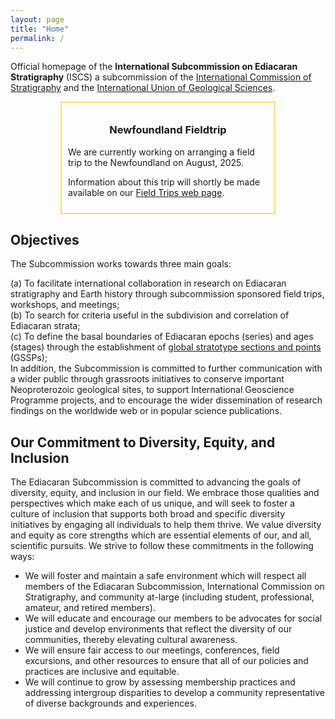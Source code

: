 ```yaml
---
layout: page
title: "Home"
permalink: /
---
```


Official homepage of the **International Subcommission on Ediacaran Stratigraphy** (ISCS) a subcommission of the [International Commission of Stratigraphy](https://stratigraphy.org) and the [International Union of Geological Sciences](http://www.iugs.org).

<div style="text-align:center;">
    <div style="margin: 0 auto; width:320px; border:solid 2px #FED96A; padding:10px;">
        <h3>Newfoundland Fieldtrip</h3>
        <div style="text-align:left;">
            <p>We are currently working on arranging a field trip to the Newfoundland on August, 2025.</p>
            <p>Information about this trip will shortly be made available on our <a href="/field-trips">Field Trips web page</a>.</p>
        </div>
    </div>
</div>

## Objectives

The Subcommission works towards three main goals:

(a) To facilitate international collaboration in research on Ediacaran stratigraphy and Earth history through subcommission sponsored field trips, workshops, and meetings;  
(b) To search for criteria useful in the subdivision and correlation of Ediacaran strata;  
(c) To define the basal boundaries of Ediacaran epochs (series) and ages (stages) through the establishment of [global stratotype sections and points](https://en.wikipedia.org/wiki/Global_Boundary_Stratotype_Section_and_Point) (GSSPs);  
​
In addition, the Subcommission is committed to further communication with a wider public through grassroots initiatives to conserve important Neoproterozoic geological sites, to support International Geoscience Programme projects, and to encourage the wider dissemination of research findings on the worldwide web or in popular science publications.

## Our Commitment to Diversity, Equity, and Inclusion

The Ediacaran Subcommission is committed to advancing the goals of diversity, equity, and inclusion in our field. We embrace those qualities and perspectives which make each of us unique, and will seek to foster a culture of inclusion that supports both broad and specific diversity initiatives by engaging all individuals to help them thrive. We value diversity and equity as core strengths which are essential elements of our, and all, scientific pursuits. ​We strive to follow these commitments in the following ways:

* We will foster and maintain a safe environment which will respect all members of the Ediacaran Subcommission, International Commission on Stratigraphy, and community at-large (including student, professional, amateur, and retired members).
* We will educate and encourage our members to be advocates for social justice and develop environments that reflect the diversity of our communities, thereby elevating cultural awareness.
* We will ensure fair access to our meetings, conferences, field excursions, and other resources to ensure that all of our policies and practices are inclusive and equitable.
* We will continue to grow by assessing membership practices and addressing intergroup disparities to develop a community representative of diverse backgrounds and experiences.


<!-- Caption: 2019 Subcommission field workshop in Guadalupe, Extremadura, Spain. Pictured left to right are Graham Shields, Dmitriy Grazhdankin, Jim Schiffbauer, Shuhai Xaio, and Marc Laflamme. -->